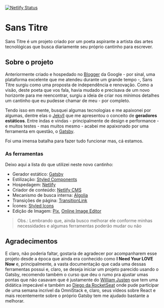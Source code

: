 [![Netlify Status](https://api.netlify.com/api/v1/badges/60045f64-0586-4e97-86c1-5a5d2080d96b/deploy-status)](https://app.netlify.com/sites/sans-titre/deploys)

# Sans Titre

Sans Titre é um projeto criado por um poeta aspirante a artista das artes tecnológicas que busca diariamente seu próprio cantinho para escrever.

## Sobre o projeto

Anteriormente criado e hospedado no [Blogger](https://www.blogger.com/about/) da Google - por sinal, uma plataforma excelente que me atendeu durante um grande tempo -, Sans Titre surgiu como uma proposta de independência e renovação.
Como a visão, deste poeta que vos fala, havia mudado e precisava de um novo horizonte para me reencontrar, surgiu a ideia de criar nos mínimos detalhes um cantinho que eu pudesse chamar de meu - por completo.

Tendo isso em mente, busquei algumas tecnologias e me apaixonei por algumas, dentre elas o [Jekyll](https://jekyllrb.com) que me apresentou o conceito de **geradores estáticos**. Entre indas e vindas - principalmente de design e performance - e muitos testes - mas muitos mesmo - acabei me apaixonado por uma ferramenta em questão, o [Gatsby](https://www.gatsbyjs.org).

Foi uma imensa batalha para fazer tudo funcionar mas, cá estamos.

### As ferramentas

Deixo aqui a lista do que utilizei neste novo cantinho:

- Gerador estático: [Gatsby](https://www.gatsbyjs.org)
- Estilização: [Styled Components](https://styled-components.com/)
- Hospedagem: [Netlify](https://www.netlify.com)
- Criador de conteúdo: [Netlify CMS](https://www.netlifycms.org)
- Mecanismo de busca interna: [Algolia](https://www.algolia.com)
- Transições de página: [TransitionLink](https://transitionlink.tylerbarnes.ca/docs/)
- Ícones: [Styled Icons](styled-icons.js.org)
- Edição de Imagem: [Pix](https://github.com/linuxmint/pix), [Online Image Editor](https://www.online-image-editor.com/?language=portuguese)

> Obs.: Lembrando que, ainda busco melhorar ele conforme minhas necessidades e algumas ferramentas poderão mudar ou não

## Agradecimentos

E claro, não poderia faltar, gostaria de agradecer por acompanharem esse projeto desde a época que ainda era conhecido como **I Need Your LOVE Now** e, principalmente, a vasta documentação que cada uma dessas ferramentas possui e, claro, se deseja iniciar um projeto parecido usando o Gatsby, recomendo também o curso que deu o rumo pra ajustar umas pontas que não casavam que é justamente do [William Justen](https://willianjusten.com.br) que tem uma didática impecável e também ao [Diego da RocketSeat](https://rocketseat.com.br/) onde pude participar de uma semana incrível da OmniStack e, claro, seus vídeos sobre React e mais recentemente sobre o próprio Gatsby tem me ajudado bastante a melhorar.
